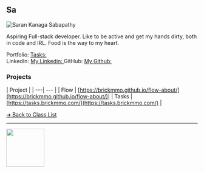 <style>@import url("//readme.codeadam.ca/readme.css");</style>

## Sa

![Saran Kanaga Sabapathy](../images/Saran2445.jpg)

Aspiring Full-stack developer. Like to be active and get my hands dirty, both in code and IRL. Food is the way to my heart.

Portfolio: [Tasks: ](https://tasks.brickmmo.com/)  
LinkedIn: [My Linkedin: ](https://www.linkedin.com/in/saran-k-a47377117)
GitHub: [My Github: ](https://github.com/Saran2445)  

### Projects

| Project |
| ---| --- |
| Flow | [https://brickmmo.github.io/flow-about/](https://brickmmo.github.io/flow-about/)|
| Tasks | [https://tasks.brickmmo.com/](https://tasks.brickmmo.com/)   |

[&#10132; Back to Class List](/)

---

<a href="https://brickmmo.com">
<img src="https://brickmmo.com/images/brickmmo-logo-horizontal.jpg" width="100">
</a>
